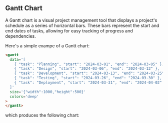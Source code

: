## Gantt Chart

A Gantt chart is a visual project management tool that displays a
project's schedule as a series of horizontal bars. These bars
represent the start and end dates of tasks, allowing for easy tracking
of progress and dependencies.

Here's a simple exampe of a Gantt chart:

~~~html
<gantt
  data='[
    { "task": "Planning", "start": "2024-03-01", "end": "2024-03-05" },
    { "task": "Design", "start": "2024-03-06", "end": "2024-03-12" },
    { "task": "Development", "start": "2024-03-13", "end": "2024-03-25" },
    { "task": "Testing", "start": "2024-03-26", "end": "2024-03-30" },
    { "task": "Deployment", "start": "2024-03-31", "end": "2024-04-02" }
  ]'
  size='{"width":1000,"height":500}'
  colors='deep'
>
</gantt>
~~~

which produces the following chart:

<span id="gantt_0"></span>

<script>
 setTimeout(() => {
  Promise.resolve().then(() => {
    Doodl.gantt('#gantt_0',[
      { "task": "Planning", "start": "2024-03-01", "end": "2024-03-05" },
      { "task": "Design", "start": "2024-03-06", "end": "2024-03-12" },
      { "task": "Development", "start": "2024-03-13", "end": "2024-03-25" },
      { "task": "Testing", "start": "2024-03-26", "end": "2024-03-30" },
      { "task": "Deployment", "start": "2024-03-31", "end": "2024-04-02" }
    ],{"width":1000,"height":500},{},['#4C72B0', '#DD8452', '#55A868', '#C44E52', '#8172B3', '#937860', '#DA8BC3', '#8C8C8C', '#CCB974', '#64B5CD']);
})}, 1000)
</script>

    
